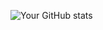![Your GitHub stats](https://github-readme-stats.vercel.app/api?username=your-username&show_icons=true&theme=radical)
